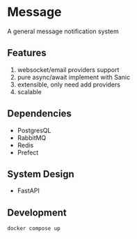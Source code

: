 # Message

A general message notification system

## Features

1. websocket/email providers support
2. pure async/await implement with Sanic
3. extensible, only need add providers
4. scalable

## Dependencies

- PostgresQL
- RabbitMQ
- Redis
- Prefect

## System Design

- FastAPI

## Development

```shell
docker compose up
```